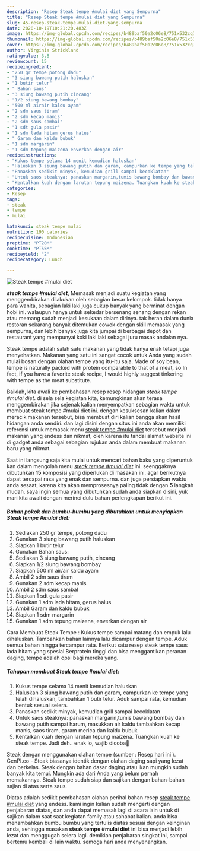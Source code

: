 ```yaml
---
description: "Resep Steak tempe #mulai diet yang Sempurna"
title: "Resep Steak tempe #mulai diet yang Sempurna"
slug: 45-resep-steak-tempe-mulai-diet-yang-sempurna
date: 2020-10-19T10:21:20.483Z
image: https://img-global.cpcdn.com/recipes/b489baf50a2c06e8/751x532cq70/steak-tempe-mulai-diet-foto-resep-utama.jpg
thumbnail: https://img-global.cpcdn.com/recipes/b489baf50a2c06e8/751x532cq70/steak-tempe-mulai-diet-foto-resep-utama.jpg
cover: https://img-global.cpcdn.com/recipes/b489baf50a2c06e8/751x532cq70/steak-tempe-mulai-diet-foto-resep-utama.jpg
author: Virginia Strickland
ratingvalue: 3.8
reviewcount: 15
recipeingredient:
- "250 gr tempe potong dadu"
- "3 siung bawang putih haluskan"
- "1 butir telur"
- " Bahan saus"
- "3 siung bawang putih cincang"
- "1/2 siung bawang bombay"
- "500 ml airair kaldu ayam"
- "2 sdm saus tiram"
- "2 sdm kecap manis"
- "2 sdm saus sambal"
- "1 sdt gula pasir"
- "1 sdm lada hitam gerus halus"
- " Garam dan kaldu bubuk"
- "1 sdm margarin"
- "1 sdm tepung maizena enverkan dengan air"
recipeinstructions:
- "Kukus tempe selama 14 menit kemudian haluskan"
- "Haluskan 3 siung bawang putih dan garam, campurkan ke tempe yang telah dihaluskan, tambahkan 1 butir telur. Aduk sampai rata, kemudian bentuk sesuai selera."
- "Panaskan sedikit minyak, kemudian grill sampai kecoklatan"
- "Untuk saos steaknya: panaskan margarin,tumis bawang bombay dan bawang putih sampai harum, masukkan air kaldu tambahkan kecap manis, saos tiram, garam merica dan kaldu bubuk"
- "Kentalkan kuah dengan larutan tepung maizena. Tuangkan kuah ke steak tempe. Jadi deh.. enak lo, wajib dicoba🤤"
categories:
- Resep
tags:
- steak
- tempe
- mulai

katakunci: steak tempe mulai 
nutrition: 190 calories
recipecuisine: Indonesian
preptime: "PT20M"
cooktime: "PT55M"
recipeyield: "2"
recipecategory: Lunch

---
```



![Steak tempe #mulai diet](https://img-global.cpcdn.com/recipes/b489baf50a2c06e8/751x532cq70/steak-tempe-mulai-diet-foto-resep-utama.jpg)

<b><i>steak tempe #mulai diet</i></b>, Memasak menjadi suatu kegiatan yang menggembirakan dilakukan oleh sebagian besar kelompok. tidak hanya para wanita, sebagian laki laki juga cukup banyak yang berminat dengan hobi ini. walaupun hanya untuk sekedar bersenang senang dengan rekan atau memang sudah menjadi kesukaan dalam dirinya. tak heran dalam dunia restoran sekarang banyak ditemukan cowok dengan skill memasak yang sempurna, dan lebih banyak juga kita jumpai di berbagai depot dan restaurant yang mempunyai koki laki laki sebagai juru masak andalan nya.

Steak tempe adalah salah satu makanan yang tidak hanya enak tetapi juga menyehatkan. Makanan yang satu ini sangat cocok untuk Anda yang sudah mulai bosan dengan olahan tempe yang itu-itu saja. Made of soy bean, tempe is naturally packed with protein comparable to that of a meat, so In fact, if you have a favorite steak recipe, I would highly suggest tinkering with tempe as the meat substitute.

Baiklah, kita awali ke pembahasan resep resep hidangan <i>steak tempe #mulai diet</i>. di sela sela kegiatan kita, kemungkinan akan terasa menggembirakan jika sejenak kalian menyempatkan sebagian waktu untuk membuat steak tempe #mulai diet ini. dengan kesuksesan kalian dalam meracik makanan tersebut, bisa membuat diri kalian bangga akan hasil hidangan anda sendiri. dan lagi disini dengan situs ini anda akan memiliki referensi untuk memasak menu <u>steak tempe #mulai diet</u> tersebut menjadi makanan yang endess dan nikmat, oleh karena itu tandai alamat website ini di gadget anda sebagai sebagian rujukan anda dalam membuat makanan baru yang nikmat.


Saat ini langsung saja kita mulai untuk mencari bahan baku yang diperuntuk kan dalam mengolah menu <u><i>steak tempe #mulai diet</i></u> ini. seenggaknya dibutuhkan <b>15</b> komposisi yang diperlukan di masakan ini. agar berikutnya dapat tercapai rasa yang enak dan sempurna. dan juga persiapkan waktu anda sesaat, karena kita akan memprosesnya paling tidak dengan <b>5</b> langkah mudah. saya ingin semua yang dibutuhkan sudah anda siapkan disini, yuk mari kita awali dengan merinci dulu bahan perlengkapan berikut ini.

<!--inarticleads1-->

##### Bahan pokok dan bumbu-bumbu yang dibutuhkan untuk menyiapkan Steak tempe #mulai diet:

1. Sediakan 250 gr tempe, potong dadu
1. Gunakan 3 siung bawang putih haluskan
1. Siapkan 1 butir telur
1. Gunakan  Bahan saus:
1. Sediakan 3 siung bawang putih, cincang
1. Siapkan 1/2 siung bawang bombay
1. Siapkan 500 ml air/air kaldu ayam
1. Ambil 2 sdm saus tiram
1. Gunakan 2 sdm kecap manis
1. Ambil 2 sdm saus sambal
1. Siapkan 1 sdt gula pasir
1. Gunakan 1 sdm lada hitam, gerus halus
1. Ambil  Garam dan kaldu bubuk
1. Siapkan 1 sdm margarin
1. Gunakan 1 sdm tepung maizena, enverkan dengan air


Cara Membuat Steak Tempe : Kukus tempe sampai matang dan empuk lalu dihaluskan. Tambahkan bahan lainnya lalu dicampur dengan tempe. Aduk semua bahan hingga tercampur rata. Berikut satu resep steak tempe saus lada hitam yang spesial Berprotein tinggi dan bisa menggantikan peranan daging, tempe adalah opsi bagi mereka yang. 

<!--inarticleads2-->

##### Tahapan membuat Steak tempe #mulai diet:

1. Kukus tempe selama 14 menit kemudian haluskan
1. Haluskan 3 siung bawang putih dan garam, campurkan ke tempe yang telah dihaluskan, tambahkan 1 butir telur. Aduk sampai rata, kemudian bentuk sesuai selera.
1. Panaskan sedikit minyak, kemudian grill sampai kecoklatan
1. Untuk saos steaknya: panaskan margarin,tumis bawang bombay dan bawang putih sampai harum, masukkan air kaldu tambahkan kecap manis, saos tiram, garam merica dan kaldu bubuk
1. Kentalkan kuah dengan larutan tepung maizena. Tuangkan kuah ke steak tempe. Jadi deh.. enak lo, wajib dicoba🤤


Steak dengan menggunakan olahan tempe (sumber : Resep hari ini ). GenPI.co - Steak biasanya identik dengan olahan daging sapi yang lezat dan berkelas. Steak dengan bahan dasar daging atau ikan mungkin sudah banyak kita temui. Mungkin ada dari Anda yang belum pernah memakannya. Steak tempe sudah siap dan sajikan dengan bahan-bahan sajian di atas serta saus. 

Diatas adalah sedikit pembahasan olahan perihal bahan resep <u>steak tempe #mulai diet</u> yang endess. kami ingin kalian sudah mengerti dengan penjabaran diatas, dan anda dapat memasak lagi di acara lain untuk di sajikan dalam saat saat kegiatan family atau sahabat kalian. anda bisa menambahkan bumbu bumbu yang tertulis diatas sesuai dengan keinginan anda, sehingga masakan <b>steak tempe #mulai diet</b> ini bisa menjadi lebih lezat dan menggugah selera lagi. demikian penjabaran singkat ini, sampai bertemu kembali di lain waktu. semoga hari anda menyenangkan.
